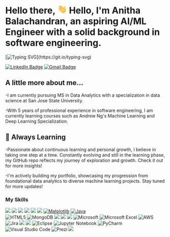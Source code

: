 # Hello there,  <img src="https://raw.githubusercontent.com/ABSphreak/ABSphreak/master/gifs/Hi.gif" width="30px"> Hello, I'm Anitha Balachandran, an aspiring AI/ML Engineer with a solid background in software engineering.

[![Typing SVG](https://readme-typing-svg.herokuapp.com?color=F75305&size=30&center=true&vCenter=true&width=500&height=70&lines=Welcome+to+my+Github+Profile;Feel+free+to+explore!;)](https://git.io/typing-svg)

<div id="badges">
    <p align="left">
        <a href="https://www.linkedin.com/in/anitha-balachandran/"><img src="https://img.shields.io/badge/LinkedIn-blue?style=for-the-badge&logo=linkedin&logoColor=white" alt="LinkedIn Badge"></a>
        <a href="writetoanithalidiya@gmail.com"><img src="https://img.shields.io/badge/Gmail-D14836?style=for-the-badge&logo=gmail&logoColor=white" alt="Gmail Badge">
        </a>
    </p>
</div>


## A little more about me...  
-I am currently pursuing MS in Data Analytics with a specialization in data science at San Jose State University. 

-With 5 years of professional experience in software engineering, I am currently learning courses such as Andrew Ng's Machine Learning and Deep Learning Specialization.

## 🌱 Always Learning
-Passionate about continuous learning and personal growth, I believe in taking one step at a time. Constantly evolving and still in the learning phase, my GitHub repo reflects my journey of exploration and growth. Check it out for more insights!

-I'm actively building my portfolio, showcasing my progression from foundational data analytics to diverse machine learning projects. Stay tuned for more updates!

### My Skills
[![](https://img.shields.io/badge/Python-FFD43B?style=for-the-badge&logo=python&logoColor=darkgreen)](https://www.python.org) 
[![](https://img.shields.io/badge/TensorFlow-FF6F00?style=for-the-badge&logo=TensorFlow&logoColor=white)](https://www.tensorflow.org) 
[![](https://img.shields.io/badge/Keras-D00000?style=for-the-badge&logo=Keras&logoColor=white)](https://keras.io)
[![](https://img.shields.io/badge/scikit_learn-F7931E?style=for-the-badge&logo=scikit-learn&logoColor=white)](https://scikit-learn.org/stable/) 
[![](https://img.shields.io/badge/Numpy-777BB4?style=for-the-badge&logo=numpy&logoColor=white)](https://numpy.org) 
[![](https://img.shields.io/badge/Pandas-2C2D72?style=for-the-badge&logo=pandas&logoColor=white)](https://pandas.pydata.org)
[![Matplotlib](https://img.shields.io/badge/Matplotlib-%23ffffff.svg?style=for-the-badge&logo=Matplotlib&logoColor=black)](https://matplotlib.org/) 
 [![Java](https://img.shields.io/badge/java-%23ED8B00.svg?style=for-the-badge&logo=openjdk&logoColor=white)](https://www.java.com/en/)	
    ![HTML5](https://img.shields.io/badge/html5-%23E34F26.svg?style=for-the-badge&logo=html5&logoColor=white)
    ![MongoDB](https://img.shields.io/badge/MongoDB-%234ea94b.svg?style=for-the-badge&logo=mongodb&logoColor=white)
  [![](https://img.shields.io/badge/MySQL-00000F?style=for-the-badge&logo=mysql&logoColor=white)](https://www.mysql.com)
    [![](https://img.shields.io/badge/Tableau-E97627?style=for-the-badge&logo=Tableau&logoColor=white)](https://www.tableau.com) 
    [![](https://img.shields.io/badge/PowerBI-F2C811?style=for-the-badge&logo=Power%20BI&logoColor=white)](https://www.googleadservices.com/pagead/aclk?sa=L&ai=DChcSEwic2syl_NLzAhXCnLMKHaspADoYABAAGgJxbg&ae=2&ohost=www.google.com&cid=CAESQOD2u8Z7ZhKNFpONz_9iR_mHA-reb1xJ7B61DJQ1bmnINBgADdXqt8cLfEyg4CBn0pKXcVMFR816Iq-lIhcFcDw&sig=AOD64_1-t_VuYeOPhR90gq-FuQ4NOtUB3w&q&adurl&ved=2ahUKEwiVwcOl_NLzAhUDZd8KHXujB7gQ0Qx6BAgCEAE&dct=1) 
   ![Microsoft](https://img.shields.io/badge/Microsoft-0078D4?style=for-the-badge&logo=microsoft&logoColor=white)
    ![Microsoft Excel](https://img.shields.io/badge/Microsoft_Excel-217346?style=for-the-badge&logo=microsoft-excel&logoColor=white)
    ![AWS](https://img.shields.io/badge/AWS-%23FF9900.svg?style=for-the-badge&logo=amazon-aws&logoColor=white)
    ![Jira](https://img.shields.io/badge/jira-%230A0FFF.svg?style=for-the-badge&logo=jira&logoColor=white)
    [![](https://img.shields.io/badge/Colab-F9AB00?style=for-the-badge&logo=googlecolab&color=525252)](https://colab.research.google.com)
     [![](https://img.shields.io/badge/conda-342B029.svg?&style=for-the-badge&logo=anaconda&logoColor=white)](https://www.anaconda.com)
    ![Eclipse](https://img.shields.io/badge/Eclipse-FE7A16.svg?style=for-the-badge&logo=Eclipse&logoColor=white)
    ![Jupyter Notebook](https://img.shields.io/badge/jupyter-%23FA0F00.svg?style=for-the-badge&logo=jupyter&logoColor=white)
    ![PyCharm](https://img.shields.io/badge/pycharm-143?style=for-the-badge&logo=pycharm&logoColor=black&color=black&labelColor=green)
    ![Visual Studio Code](https://img.shields.io/badge/Visual%20Studio%20Code-0078d7.svg?style=for-the-badge&logo=visual-studio-code&logoColor=white)
    ![Prezi](https://img.shields.io/badge/Prezi-%23000000.svg?style=for-the-badge&logo=Prezi&logoColor=white)
      [![](https://img.shields.io/badge/LaTeX-47A141?style=for-the-badge&logo=LaTeX&logoColor=white)](https://www.latex-project.org) 



